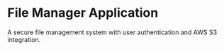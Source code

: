 # File Manager Application

A secure file management system with user authentication and AWS S3 integration.

